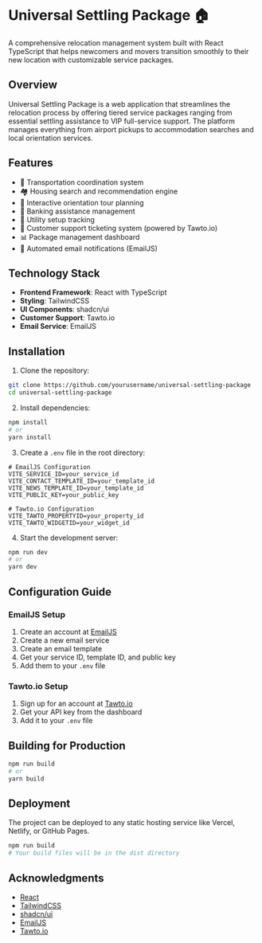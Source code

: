 # Universal Settling Package 🏠

A comprehensive relocation management system built with React TypeScript that helps newcomers and movers transition smoothly to their new location with customizable service packages.

## Overview
Universal Settling Package is a web application that streamlines the relocation process by offering tiered service packages ranging from essential settling assistance to VIP full-service support. The platform manages everything from airport pickups to accommodation searches and local orientation services.

## Features
- 🚗 Transportation coordination system
- 🏘️ Housing search and recommendation engine
- 📍 Interactive orientation tour planning
- 🏦 Banking assistance management
- 📱 Utility setup tracking
- 💬 Customer support ticketing system (powered by Tawto.io)
- 📊 Package management dashboard
- 📧 Automated email notifications (EmailJS)

## Technology Stack
- **Frontend Framework**: React with TypeScript
- **Styling**: TailwindCSS
- **UI Components**: shadcn/ui
- **Customer Support**: Tawto.io
- **Email Service**: EmailJS

## Installation

1. Clone the repository:
```bash
git clone https://github.com/yourusername/universal-settling-package
cd universal-settling-package
```

2. Install dependencies:
```bash
npm install
# or
yarn install
```

3. Create a `.env` file in the root directory:
```env
# EmailJS Configuration
VITE_SERVICE_ID=your_service_id
VITE_CONTACT_TEMPLATE_ID=your_template_id
VITE_NEWS_TEMPLATE_ID=your_template_id
VITE_PUBLIC_KEY=your_public_key

# Tawto.io Configuration
VITE_TAWTO_PROPERTYID=your_property_id
VITE_TAWTO_WIDGETID=your_widget_id
```

4. Start the development server:
```bash
npm run dev
# or
yarn dev
```

## Configuration Guide

### EmailJS Setup
1. Create an account at [EmailJS](https://www.emailjs.com/)
2. Create a new email service
3. Create an email template
4. Get your service ID, template ID, and public key
5. Add them to your `.env` file

### Tawto.io Setup
1. Sign up for an account at [Tawto.io](https://tawto.io)
2. Get your API key from the dashboard
3. Add it to your `.env` file

## Building for Production
```bash
npm run build
# or
yarn build
```

## Deployment
The project can be deployed to any static hosting service like Vercel, Netlify, or GitHub Pages.

```bash
npm run build
# Your build files will be in the dist directory
```


## Acknowledgments
- [React](https://reactjs.org/)
- [TailwindCSS](https://tailwindcss.com/)
- [shadcn/ui](https://ui.shadcn.com/)
- [EmailJS](https://www.emailjs.com/)
- [Tawto.io](https://tawto.io)
